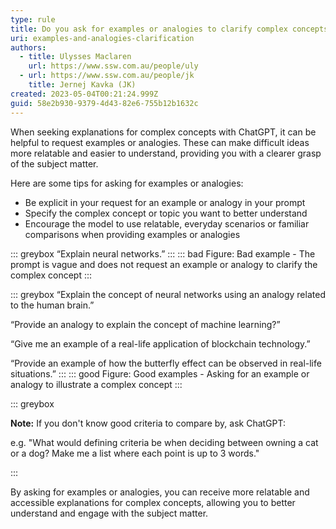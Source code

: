 ```yaml
---
type: rule
title: Do you ask for examples or analogies to clarify complex concepts?
uri: examples-and-analogies-clarification
authors:
  - title: Ulysses Maclaren
    url: https://www.ssw.com.au/people/uly
  - url: https://www.ssw.com.au/people/jk
    title: Jernej Kavka (JK)
created: 2023-05-04T00:21:24.999Z
guid: 58e2b930-9379-4d43-82e6-755b12b1632c
---
```

When seeking explanations for complex concepts with ChatGPT, it can be helpful to request examples or analogies. These can make difficult ideas more relatable and easier to understand, providing you with a clearer grasp of the subject matter.

<!--endintro-->

Here are some tips for asking for examples or analogies:

* Be explicit in your request for an example or analogy in your prompt 
* Specify the complex concept or topic you want to better understand
* Encourage the model to use relatable, everyday scenarios or familiar comparisons when providing examples or analogies

::: greybox
“Explain neural networks.”
:::
::: bad
Figure: Bad example - The prompt is vague and does not request an example or analogy to clarify the complex concept
:::

::: greybox
“Explain the concept of neural networks using an analogy related to the human brain.”

“Provide an analogy to explain the concept of machine learning?”

“Give me an example of a real-life application of blockchain technology.”

“Provide an example of how the butterfly effect can be observed in real-life situations.”
:::
::: good
Figure: Good examples - Asking for an example or analogy to illustrate a complex concept
:::

::: greybox

**Note:** If you don't know good criteria to compare by, ask ChatGPT:

e.g. "What would defining criteria be when deciding between owning a cat or a dog? Make me a list where each point is up to 3 words."

:::

By asking for examples or analogies, you can receive more relatable and accessible explanations for complex concepts, allowing you to better understand and engage with the subject matter.
